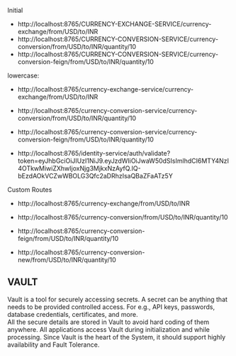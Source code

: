 Initial

- http://localhost:8765/CURRENCY-EXCHANGE-SERVICE/currency-exchange/from/USD/to/INR
- http://localhost:8765/CURRENCY-CONVERSION-SERVICE/currency-conversion/from/USD/to/INR/quantity/10
- http://localhost:8765/CURRENCY-CONVERSION-SERVICE/currency-conversion-feign/from/USD/to/INR/quantity/10

lowercase:
- http://localhost:8765/currency-exchange-service/currency-exchange/from/USD/to/INR
- http://localhost:8765/currency-conversion-service/currency-conversion/from/USD/to/INR/quantity/10
- http://localhost:8765/currency-conversion-service/currency-conversion-feign/from/USD/to/INR/quantity/10

- http://localhost:8765/identity-service/auth/validate?token=eyJhbGciOiJIUzI1NiJ9.eyJzdWIiOiJwaW50dSIsImlhdCI6MTY4NzI4OTkwMiwiZXhwIjoxNjg3MjkxNzAyfQ.IQ-bEzdAOkVCZwWBOLG3Qfc2aDRhzIsaQBaZFaATz5Y



Custom Routes

- http://localhost:8765/currency-exchange/from/USD/to/INR

- http://localhost:8765/currency-conversion/from/USD/to/INR/quantity/10

- http://localhost:8765/currency-conversion-feign/from/USD/to/INR/quantity/10

- http://localhost:8765/currency-conversion-new/from/USD/to/INR/quantity/10


VAULT
----------
 Vault is a tool for securely accessing secrets. A secret can be anything that needs to be provided 
 controlled access. For e.g., API keys, passwords, database credentials, certificates, and more.  
 All the secure details are stored in Vault to avoid hard coding of them anywhere. All applications
  access Vault during initialization and while processing. Since Vault is the heart of the System,
  it should support highly availability and Fault Tolerance. 



